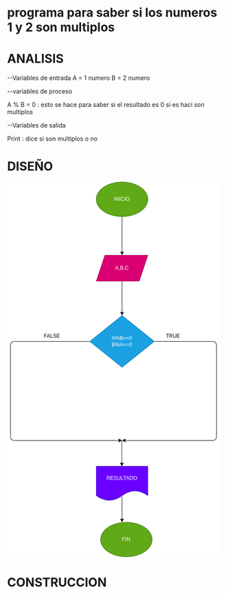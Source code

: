 # programa para saber si los numeros 1 y 2 son multiplos

# ANALISIS
--Variables de entrada A = 1 numero B = 2 numero

--variables de proceso

A % B = 0 : esto se hace para saber si el resultado es 0 si es haci son multiplos

--Variables de salida

Print : dice si son multiplos o no

# DISEÑO

![Digrama de flujo](diagrama.png "diagrama de flujo")

# CONSTRUCCION